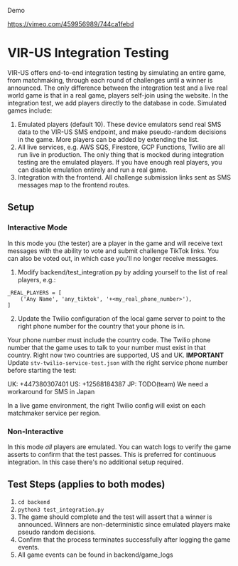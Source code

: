 Demo

https://vimeo.com/459956989/744ca1febd

# VIR-US Integration Testing

VIR-US offers end-to-end integration testing by simulating an entire game, from matchmaking, through each round of challenges until a winner is announced. The only difference between the integration test and a live real world game is that in a real game, players self-join using the website. In the integration test, we add players directly to the database in code. Simulated games include:

1. Emulated players (default 10). These device emulators send real SMS data to the VIR-US SMS endpoint, and make pseudo-random decisions in the game. More players can be added by extending the list.
2. All live services, e.g. AWS SQS, Firestore, GCP Functions, Twilio are all run live in production. The only thing that is mocked during integration testing are the emulated players. If you have enough real players, you can disable emulation entirely and run a real game.
3. Integration with the frontend. All challenge submission links sent as SMS messages map to the frontend routes.

## Setup

### Interactive Mode

In this mode you (the tester) are a player in the game and will receive text messages with the ability to vote and submit challenge TikTok links. You can also be voted out, in which case you'll no longer receive messages.

1. Modify backend/test_integration.py by adding yourself to the list of real players, e.g.:

```
_REAL_PLAYERS = [
    ('Any Name', 'any_tiktok', '+<my_real_phone_number>'),
]
```

2. Update the Twilio configuration of the local game server to point to the right phone number for the country that your phone is in.

Your phone number must include the country code. The Twilio phone number that the game uses to talk to your number must exist in that country. Right now two countries are supported, US and UK. **IMPORTANT** Update `stv-twilio-service-test.json` with the right service phone number before starting the test:

UK: +447380307401
US: +12568184387
JP: TODO(team) We need a workaround for SMS in Japan

In a live game environment, the right Twilio config will exist on each matchmaker service per region.

### Non-Interactive

In this mode *all* players are emulated. You can watch logs to verify the game asserts to confirm that the test passes. This is preferred for continuous integration. In this case there's no additional setup required.

## Test Steps (applies to both modes)

1. `cd backend`
2. `python3 test_integration.py`
3. The game should complete and the test will assert that a winner is announced. Winners are non-deterministic since emulated players make pseudo random decisions. 
4. Confirm that the process terminates successfully after logging the game events.
5. All game events can be found in backend/game_logs